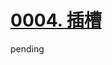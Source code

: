 # [0004. 插槽](https://github.com/tnotesjs/TNotes.vue/tree/main/notes/0004.%20%E6%8F%92%E6%A7%BD)

pending
